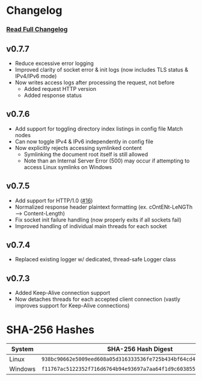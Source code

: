 # Changelog
### [Read Full Changelog](https://github.com/travis-heavener/mercury/blob/main/CHANGELOG.md)

## v0.7.7
- Reduce excessive error logging
- Improved clarity of socket error & init logs (now includes TLS status & IPv4/IPv6 mode)
- Now writes access logs after processing the request, not before
    - Added request HTTP version
    - Added response status

## v0.7.6
- Add support for toggling directory index listings in config file Match nodes
- Can now toggle IPv4 & IPv6 independently in config file
- Now explicitly rejects accessing symlinked content
    - Symlinking the document root itself is still allowed
    - Note than an Internal Server Error (500) may occur if attempting to access Linux symlinks on Windows

## v0.7.5
- Add support for HTTP/1.0 ([#16](https://github.com/travis-heavener/mercury/issues/16))
- Normalized response header plaintext formatting (ex. cOntENt-LeNGTh --> Content-Length)
- Fix socket init failure handling (now properly exits if all sockets fail)
- Improved handling of individual main threads for each socket

## v0.7.4
- Replaced existing logger w/ dedicated, thread-safe Logger class

## v0.7.3
- Added Keep-Alive connection support
- Now detaches threads for each accepted client connection (vastly improves support for Keep-Alive connections)

# SHA-256 Hashes
| System | SHA-256 Hash Digest |
|--------|---------------------|
| Linux | `938bc90662e5009eed608a05d316333536fe725b434bf64cd47dc67a613c86ca` |
| Windows | `f11767ac5122352f716d6764b94e93697a7aa64f1d9c60385566e485a1a66127` |